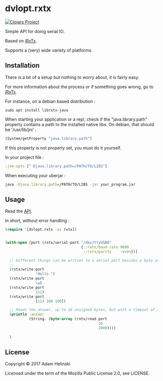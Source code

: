 # dvlopt.rxtx

[![Clojars
Project](https://img.shields.io/clojars/v/dvlopt/rxtx.svg)](https://clojars.org/dvlopt/rxtx)

Simple API for doing serial IO.

Based on [jRxTx](https://github.com/openmuc/jrxtx).

Supports a (very) wide variety of platforms.

## Installation

There is a bit of a setup but nothing to worry about, it is fairly easy.

For more information about the process or if something goes wrong, go to
[jRxTx](https://github.com/openmuc/jrxtx).

For instance, on a debian based distribution :

```
sudo apt install librxtx-java
```

When starting your application or a repl, check if the "java.library.path"
property contains a path to the installed native libs. On debian, that should be
'/usr/lib/jni' :

```clj
(System/getProperty "java.library.path")
```

If this property is not properly set, you must do it yourself.

In your project file :
```clj
:jvm-opts ["-Djava.library.path=/PATH/TO/LIBS"]
```

When executing your uberjar :
```sh
java -Djava.library.path=/PATH/TO/LIBS -jar your_program.jar
```

## Usage

Read the [API](https://dvlopt.github.io/doc/clojure/dvlopt/rxtx/dvlopt.rxtx.html).

In short, without error handling :

```clj
(require '[dvlopt.rxtx :as rxtx])


(with-open [port (rxtx/serial-port "/dev/ttyUSB0"
                                   {::rxtx/baud-rate 9600
                                    ::rxtx/parity    :even})]

  ;; Different things can be written to a serial port besides a byte array.
  ;;
  (rxtx/write port
              "Hello ")
  (rxtx/write port
              \w)
  (rxtx/write port
              111)
  (rxtx/write port
              [114 108 100])

  ;; Reads the answer, up to 16 unsigned bytes, but with a timeout of 2000 milliseconds.
  (println :answer
           (String. (byte-array (rxtx/read port
                                           16
                                           2000))))
                                        
  )
```


## License

Copyright © 2017 Adam Helinski

Licensed under the term of the Mozilla Public License 2.0, see LICENSE.

